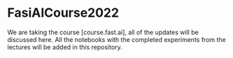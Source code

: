 # FasiAICourse2022

We are taking the course [course.fast.ai], all of the updates will be discussed here.
All the notebooks with the completed experiments from the lectures will be added in this repository.
